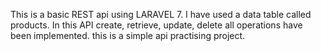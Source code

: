This is a basic REST api using LARAVEL 7. I have used a data table called products. In this API create, retrieve, update, delete all operations have been implemented. this is a simple api practising project.

